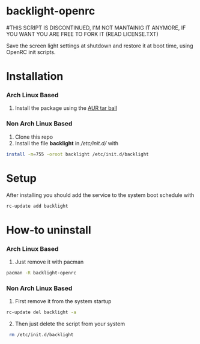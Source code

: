backlight-openrc
================

#THIS SCRIPT IS DISCONTINUED, I'M NOT MANTAINIG IT ANYMORE, IF YOU WANT YOU ARE FREE TO FORK IT (READ LICENSE.TXT)

Save the screen light settings at shutdown and restore it at boot time, using OpenRC init scripts.

# Installation
### Arch Linux Based
1. Install the package using the [AUR tar ball](https://aur.archlinux.org/packages/backlight-openrc/)

### Non Arch Linux Based
1. Clone this repo
2. Install the file **backlight** in */etc/init.d/* with
```bash
install -m=755 -oroot backlight /etc/init.d/backlight
```

# Setup
After installing you should add the service to the system boot schedule with
```bash
rc-update add backlight
```

# How-to uninstall
### Arch Linux Based
1. Just remove it with pacman
```bash
pacman -R backlight-openrc
```

### Non Arch Linux Based
1. First remove it from the system startup
```bash
rc-update del backlight -a
```
2. Then just delete the script from your system
```bash
 rm /etc/init.d/backlight
```
